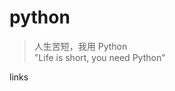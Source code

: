 # python

>人生苦短，我用 Python  
>"Life is short, you need Python"

links  
[](http://python.jobbole.com/81332/)
[](http://www.liaoxuefeng.com/wiki/001374738125095c955c1e6d8bb493182103fac9270762a000)
[](http://e.jikexueyuan.com/python.html?hmsr=baidu_sem_python_dy_52490)
